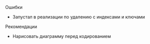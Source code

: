 Ошибки
- Запустал в реализации по удалению с индексами и ключами

Рекомендации
- Нарисовать диаграмму перед кодированием
